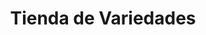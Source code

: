 ---
title: "Tienda de Variedades"
url: /ciudad-satelite/tienda-de-variedades-avenida-diego-de-ocana-5/
shop: Lebensmittel
---